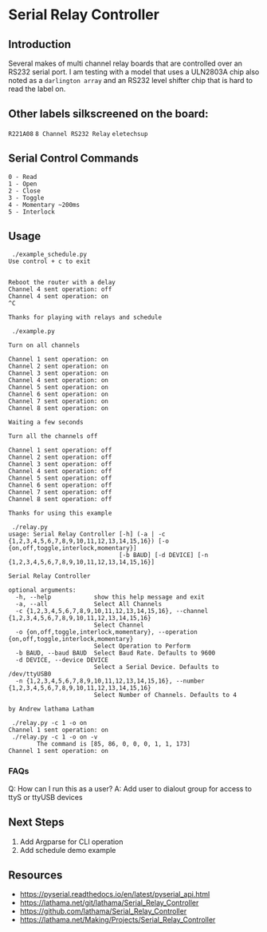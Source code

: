 # Serial Relay Controller

## Introduction

Several makes of multi channel relay boards that are controlled over an RS232
serial port. I am testing with a model that uses a ULN2803A chip also noted as
a `darlington array` and an RS232 level shifter chip that is hard to read the
label on.

## Other labels silkscreened on the board:

`R221A08`
`8 Channel RS232 Relay`
`eletechsup`

## Serial Control Commands

```
0 - Read
1 - Open
2 - Close
3 - Toggle
4 - Momentary ~200ms
5 - Interlock
```

## Usage

```
 ./example_schedule.py 
Use control + c to exit


Reboot the router with a delay
Channel 4 sent operation: off
Channel 4 sent operation: on
^C

Thanks for playing with relays and schedule
```

```
 ./example.py 

Turn on all channels

Channel 1 sent operation: on
Channel 2 sent operation: on
Channel 3 sent operation: on
Channel 4 sent operation: on
Channel 5 sent operation: on
Channel 6 sent operation: on
Channel 7 sent operation: on
Channel 8 sent operation: on

Waiting a few seconds

Turn all the channels off

Channel 1 sent operation: off
Channel 2 sent operation: off
Channel 3 sent operation: off
Channel 4 sent operation: off
Channel 5 sent operation: off
Channel 6 sent operation: off
Channel 7 sent operation: off
Channel 8 sent operation: off

Thanks for using this example

```

```
 ./relay.py 
usage: Serial Relay Controller [-h] (-a | -c {1,2,3,4,5,6,7,8,9,10,11,12,13,14,15,16}) [-o {on,off,toggle,interlock,momentary}]
                               [-b BAUD] [-d DEVICE] [-n {1,2,3,4,5,6,7,8,9,10,11,12,13,14,15,16}]

Serial Relay Controller

optional arguments:
  -h, --help            show this help message and exit
  -a, --all             Select All Channels
  -c {1,2,3,4,5,6,7,8,9,10,11,12,13,14,15,16}, --channel {1,2,3,4,5,6,7,8,9,10,11,12,13,14,15,16}
                        Select Channel
  -o {on,off,toggle,interlock,momentary}, --operation {on,off,toggle,interlock,momentary}
                        Select Operation to Perform
  -b BAUD, --baud BAUD  Select Baud Rate. Defaults to 9600
  -d DEVICE, --device DEVICE
                        Select a Serial Device. Defaults to /dev/ttyUSB0
  -n {1,2,3,4,5,6,7,8,9,10,11,12,13,14,15,16}, --number {1,2,3,4,5,6,7,8,9,10,11,12,13,14,15,16}
                        Select Number of Channels. Defaults to 4

by Andrew lathama Latham
```

```
 ./relay.py -c 1 -o on
Channel 1 sent operation: on
 ./relay.py -c 1 -o on -v
        The command is [85, 86, 0, 0, 0, 1, 1, 173]
Channel 1 sent operation: on
```

### FAQs

Q: How can I run this as a user?
A: Add user to dialout group for access to ttyS or ttyUSB devices

## Next Steps

1. Add Argparse for CLI operation
1. Add schedule demo example

## Resources

* https://pyserial.readthedocs.io/en/latest/pyserial_api.html
* https://lathama.net/git/lathama/Serial_Relay_Controller
* https://github.com/lathama/Serial_Relay_Controller
* https://lathama.net/Making/Projects/Serial_Relay_Controller
